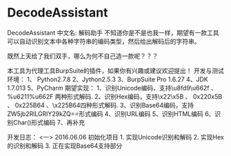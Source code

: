 # DecodeAssistant
DecodeAssistant  中文名: 解码助手 
不知道你是不是也我一样，期望有一款工具可以自动识别文本中各种字符串的编码类型，然后给出解码后的字符串。

既然上天给了我们双手，哪么为何不自己造一款呢？？？

本工具为代理工具BurpSuite的插件，如果你有兴趣或建议欢迎提出！
开发与测试环境：
   1、 Python2.7.8
   2、Jython2.5.3
   3、BurpSuite Pro 1.6.27
   4、JDK 1.7.013
   5、PyCharm
期望实现：
   1、识别Unicode编码，支持\u8fd9\u662f 、%u6211%u662F 两种形式解码.
   2、识别Hex编码，支持\x22\x5B 、 0x220x5B 、 0x225B64 、\x225B64四种形式解码.
   3、识别Base64编码，支持ZW5jb2RlLGRlY29kZQ==形式编码
   4、识别URL编码
   5、识别HTML编码
   6、识别Char()形式编码
   7、再补充

开发日志：
<一> 2016.06.06 初始化项目
    1. 实现Unicode识别和解码
    2. 实现Hex的识别和解码
	  3. 正在实现Base64支持部分
	
	
